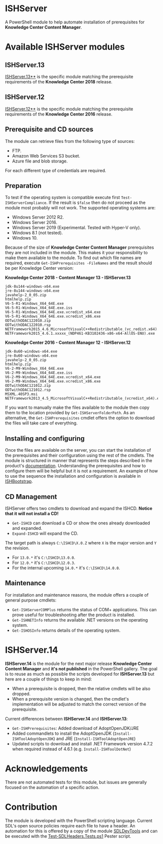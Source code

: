 # ISHServer
A PowerShell module to help automate installation of prerequisites for **Knowledge Center Content Manager**.

# Available ISHServer modules 

## ISHServer.13 

[ISHServer.13**](https://www.powershellgallery.com/packages/ISHServer.13/) is the specific module matching the prerequisite requirements of the **Knowledge Center 2018** release. 

## ISHServer.12 

[ISHServer.12**](https://www.powershellgallery.com/packages/ISHServer.12/) is the specific module matching the prerequisite requirements of the **Knowledge Center 2016** release. 

## Prerequisite and CD sources

The module can retrieve files from the following type of sources:

- FTP.
- Amazon Web Services S3 bucket.
- Azure file and blob storage.

For each different type of credentials are required.

## Preparation 

To test if the operating system is compatible execute first `Test-ISHServerCompliance`. 
If the result is `$false` then do not proceed as the module most probably will not work.
The supported operating systems are:

- Windows Server 2012 R2.
- Windows Server 2016.
- Windows Server 2019 (Experimental. Tested with Hyper-V only).
- Windows 8.1 (not tested).
- Windows 10.

Because of the size of **Knowledge Center Content Manager** prerequisites they are not included in the module. 
This makes it your responsibility to make them available to the module. 
To find out which file names are required, execute `Get-ISHPrerequisites -FileNames` and the result should be per Knowledge Center version:

**Knowledge Center 2018 - Content Manager 13 - ISHServer.13**

```text
jdk-8u144-windows-x64.exe
jre-8u144-windows-x64.exe
javahelp-2_0_05.zip
htmlhelp.zip
V6-5-R1-Windows_X64_64E.exe
V6-5-R1-Windows_X64_64E.exe.iss
V6-5-R1-Windows_X64_64E.exe.vcredist_x64.exe
V6-5-R1-Windows_X64_64E.exe.vcredist_x86.exe
ODTwithODAC122010.zip
ODTwithODAC122010.rsp
NETFramework2015_4.6_MicrosoftVisualC++Redistributable_(vc_redist.x64).exe
NETFramework2015_4.6.1.xxxxx_(NDP461-KB3102436-x86-x64-AllOS-ENU).exe
```

**Knowledge Center 2016 - Content Manager 12 - ISHServer.12**

```text
jdk-8u60-windows-x64.exe
jre-8u60-windows-x64.exe
javahelp-2_0_05.zip
htmlhelp.zip
V6-2-M9-Windows_X64_64E.exe
V6-2-M9-Windows_X64_64E.exe.iss
V6-2-M9-Windows_X64_64E.exe.vcredist_x64.exe
V6-2-M9-Windows_X64_64E.exe.vcredist_x86.exe
ODTwithODAC121012.zip
ODTwithODAC121012.rsp
MSXML.40SP3.msi
NETFramework2013_4.5_MicrosoftVisualC++Redistributable_(vcredist_x64).exe
```

If you want to manually make the files available to the module then copy them to the location provided by `Get-ISHServerFolderPath`. 
As an alternative, the `Get-ISHPrerequisites` cmdlet offers the option to download the files will take care of everything. 

## Installing and configuring

Once the files are available on the server, you can start the installation of the prerequisites and their configuration using the rest of the cmdlets.
The module is structured in manner that represents the steps described in the product's [documentation](http://docs.sdl.com/LiveContent/web/pub.xql?action=home&pub=SDL%20Knowledge%20Center%20full%20documentation-v2.1.2&lang=en-US). 
Understanding the prerequisites and how to configure them will be helpful but it is not a requirement.
An example of how to use the sequence the installation and configuration is available in [ISHBootstrap](https://github.com/sdl/ISHBootstrap).

## CD Management

ISHServer offers two cmdlets to download and expand the ISHCD. **Notice that it will not install a CD!**
- `Get-ISHCD` can download a CD or show the ones already downloaded and expanded.
- `Expand-ISHCD` will expand the CD.

The target path is always `C:\ISHCD\X.0.Z` where `X` is the major version and `Y` the revision. 
- For `13.0.*` it's `C:\ISHCD\13.0.0`.
- For `12.0.*` it's `C:\ISHCD\12.0.3`.
- For the internal upcoming `14.0.*` it's `C:\ISHCD\14.0.0`.

## Maintenance

For installation and maintenance reasons, the module offers a couple of general purpose cmdlets:

- `Get-ISHServerCOMPlus` returns the status of COM+ applications. This can prove useful for troubleshooting after the product is installed.
- `Get-ISHNETInfo` returns the available .NET versions on the operating system.
- `Get-ISHOSInfo` returns details of the operating system. 

# ISHServer.14

**ISHServer.14** is the module for the next major release **Knowledge Center Content Manager** and **it's not published** in the PowerShell gallery. 
The goal is to reuse as much as possible the scripts developed for **ISHServer.13** but here are a couple of things to keep in mind:

- When a prerequisite is dropped, then the relative cmdlets will be also dropped. 
- When a prerequisite version is changed, then the cmdlet's implementation will be adjusted to match the correct version of the prerequisite.

Current differences between **ISHServer.14** and **ISHServer.13**:
- `Get-ISHPrerequisites`: Added download of AdoptOpenJDK/JRE 
- Added commandlets to install the AdoptOpenJDK (`Install-ISHToolAdoptOpenJDK`) and JRE (`Install-ISHToolAdoptOpenJRE`)
- Updated scripts to download and install .NET Framework version 4.7.2 when required instead of 4.6.1  (e.g. `Install-ISHToolDotNet`)

# Acknowledgements

There are not automated tests for this module, but issues are generally focused on the automation of a specific action. 

# Contribution

The module is developed with the PowerShell scripting language. 
Current SDL's open source policies require each file to have a header. 
An automation for this is offered by a copy of the module [SDLDevTools](Tools/Modules/SDLDevTools) and can be executed with the [Test-SDLHeaders.Tests.ps1](Automation/Pester/Test-SDLHeaders.Tests.ps1) Pester script.